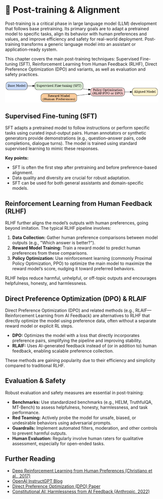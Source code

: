 # 🎯 Post-training & Alignment

Post-training is a critical phase in large language model (LLM) development that follows base pretraining. Its primary goals are to adapt a pretrained model to specific tasks, align its behavior with human preferences and values, and improve efficiency and safety for real-world deployment. Post-training transforms a generic language model into an assistant or application-ready system.

This chapter covers the main post-training techniques: Supervised Fine-tuning (SFT), Reinforcement Learning from Human Feedback (RLHF), Direct Preference Optimization (DPO) and variants, as well as evaluation and safety practices.

![Post-training Pipeline](../images/posttraining_pipeline.png)

## Supervised Fine-tuning (SFT)
SFT adapts a pretrained model to follow instructions or perform specific tasks using curated input-output pairs. Human annotators or synthetic generators provide demonstrations (e.g., question–answer pairs, code completions, dialogue turns). The model is trained using standard supervised learning to mimic these responses.

**Key points:**
- SFT is often the first step after pretraining and before preference-based alignment.
- Data quality and diversity are crucial for robust adaptation.
- SFT can be used for both general assistants and domain-specific models.

## Reinforcement Learning from Human Feedback (RLHF)
RLHF further aligns the model’s outputs with human preferences, going beyond imitation. The typical RLHF pipeline involves:

1. **Data Collection:** Gather human preference comparisons between model outputs (e.g., "Which answer is better?").
2. **Reward Model Training:** Train a reward model to predict human preferences from these comparisons.
3. **Policy Optimization:** Use reinforcement learning (commonly Proximal Policy Optimization, PPO) to optimize the main model to maximize the reward model’s score, nudging it toward preferred behaviors.

RLHF helps reduce harmful, unhelpful, or off-topic outputs and encourages helpfulness, honesty, and harmlessness.

## Direct Preference Optimization (DPO) & RLAIF
Direct Preference Optimization (DPO) and related methods (e.g., RLAIF—Reinforcement Learning from AI Feedback) are alternatives to RLHF that directly optimize the model using preference data, often without a separate reward model or explicit RL steps.

- **DPO:** Optimizes the model with a loss that directly incorporates preference pairs, simplifying the pipeline and improving stability.
- **RLAIF:** Uses AI-generated feedback instead of (or in addition to) human feedback, enabling scalable preference collection.

These methods are gaining popularity due to their efficiency and simplicity compared to traditional RLHF.

## Evaluation & Safety
Robust evaluation and safety measures are essential in post-training:

- **Benchmarks:** Use standardized benchmarks (e.g., HELM, TruthfulQA, MT-Bench) to assess helpfulness, honesty, harmlessness, and task performance.
- **Red Teaming:** Actively probe the model for unsafe, biased, or undesirable behaviors using adversarial prompts.
- **Guardrails:** Implement automated filters, moderation, and other controls to prevent harmful outputs.
- **Human Evaluation:** Regularly involve human raters for qualitative assessment, especially for open-ended tasks.

## Further Reading
- [Deep Reinforcement Learning from Human Preferences (Christiano et al., 2017)](https://arxiv.org/abs/1706.03741)
- [OpenAI InstructGPT Blog](https://openai.com/research/instruction-following)
- [Direct Preference Optimization (DPO) Paper](https://arxiv.org/abs/2305.18290)
- [Constitutional AI: Harmlessness from AI Feedback (Anthropic, 2022)](https://www.anthropic.com/constitutional)